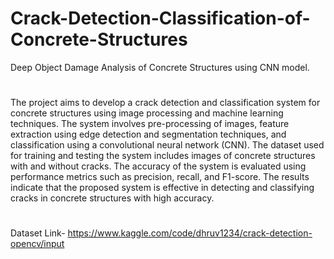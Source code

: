 # Crack-Detection-Classification-of-Concrete-Structures
Deep Object Damage Analysis of Concrete Structures using CNN model.
#
The project aims to develop a crack detection and classification system for concrete structures using image processing and machine learning techniques. The system involves pre-processing of images, feature extraction using edge detection and segmentation techniques, and classification using a convolutional neural network (CNN). The dataset used for training and testing the system includes images of concrete structures with and without cracks. The accuracy of the system is evaluated using performance metrics such as precision, recall, and F1-score. The results indicate that the proposed system is effective in detecting and classifying cracks in concrete structures with high accuracy.
#
Dataset Link- https://www.kaggle.com/code/dhruv1234/crack-detection-opencv/input
